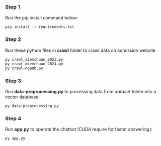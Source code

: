 ### Step 1
Run the pip install command below:
```
pip install -r requirements.txt

```
### Step 2
Run these python files in **crawl** folder to crawl data on admission website
```
py crawl_diemchuan_2023.py
py crawl_diemchuan_2024.py
py crawl-nganh.py

```
### Step 3
Run **data-preprocessing.py** to processing data from *dataset* folder into a vector database: 
```
py data-preprocessing.py

```
### Step 4
Run **app.py** to operate the chatbot (CUDA require for faster answering): 
```
py app.py

```